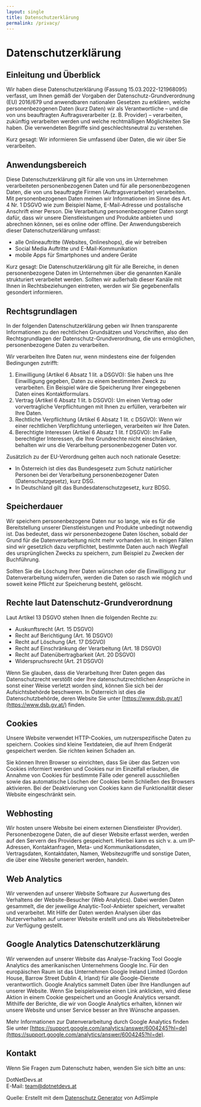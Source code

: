 ```yaml
---
layout: single
title: Datenschutzerklärung
permalink: /privacy/
---
```


# Datenschutzerklärung

## Einleitung und Überblick

Wir haben diese Datenschutzerklärung (Fassung 15.03.2022-121968095) verfasst, um Ihnen gemäß der Vorgaben der Datenschutz-Grundverordnung (EU) 2016/679 und anwendbaren nationalen Gesetzen zu erklären, welche personenbezogenen Daten (kurz Daten) wir als Verantwortliche – und die von uns beauftragten Auftragsverarbeiter (z. B. Provider) – verarbeiten, zukünftig verarbeiten werden und welche rechtmäßigen Möglichkeiten Sie haben. Die verwendeten Begriffe sind geschlechtsneutral zu verstehen.

Kurz gesagt: Wir informieren Sie umfassend über Daten, die wir über Sie verarbeiten.

## Anwendungsbereich

Diese Datenschutzerklärung gilt für alle von uns im Unternehmen verarbeiteten personenbezogenen Daten und für alle personenbezogenen Daten, die von uns beauftragte Firmen (Auftragsverarbeiter) verarbeiten. Mit personenbezogenen Daten meinen wir Informationen im Sinne des Art. 4 Nr. 1 DSGVO wie zum Beispiel Name, E-Mail-Adresse und postalische Anschrift einer Person. Die Verarbeitung personenbezogener Daten sorgt dafür, dass wir unsere Dienstleistungen und Produkte anbieten und abrechnen können, sei es online oder offline. Der Anwendungsbereich dieser Datenschutzerklärung umfasst:

- alle Onlineauftritte (Websites, Onlineshops), die wir betreiben
- Social Media Auftritte und E-Mail-Kommunikation
- mobile Apps für Smartphones und andere Geräte

Kurz gesagt: Die Datenschutzerklärung gilt für alle Bereiche, in denen personenbezogene Daten im Unternehmen über die genannten Kanäle strukturiert verarbeitet werden. Sollten wir außerhalb dieser Kanäle mit Ihnen in Rechtsbeziehungen eintreten, werden wir Sie gegebenenfalls gesondert informieren.

## Rechtsgrundlagen

In der folgenden Datenschutzerklärung geben wir Ihnen transparente Informationen zu den rechtlichen Grundsätzen und Vorschriften, also den Rechtsgrundlagen der Datenschutz-Grundverordnung, die uns ermöglichen, personenbezogene Daten zu verarbeiten.

Wir verarbeiten Ihre Daten nur, wenn mindestens eine der folgenden Bedingungen zutrifft:

1. Einwilligung (Artikel 6 Absatz 1 lit. a DSGVO): Sie haben uns Ihre Einwilligung gegeben, Daten zu einem bestimmten Zweck zu verarbeiten. Ein Beispiel wäre die Speicherung Ihrer eingegebenen Daten eines Kontaktformulars.
2. Vertrag (Artikel 6 Absatz 1 lit. b DSGVO): Um einen Vertrag oder vorvertragliche Verpflichtungen mit Ihnen zu erfüllen, verarbeiten wir Ihre Daten.
3. Rechtliche Verpflichtung (Artikel 6 Absatz 1 lit. c DSGVO): Wenn wir einer rechtlichen Verpflichtung unterliegen, verarbeiten wir Ihre Daten.
4. Berechtigte Interessen (Artikel 6 Absatz 1 lit. f DSGVO): Im Falle berechtigter Interessen, die Ihre Grundrechte nicht einschränken, behalten wir uns die Verarbeitung personenbezogener Daten vor.

Zusätzlich zu der EU-Verordnung gelten auch noch nationale Gesetze:

- In Österreich ist dies das Bundesgesetz zum Schutz natürlicher Personen bei der Verarbeitung personenbezogener Daten (Datenschutzgesetz), kurz DSG.
- In Deutschland gilt das Bundesdatenschutzgesetz, kurz BDSG.

## Speicherdauer

Wir speichern personenbezogene Daten nur so lange, wie es für die Bereitstellung unserer Dienstleistungen und Produkte unbedingt notwendig ist. Das bedeutet, dass wir personenbezogene Daten löschen, sobald der Grund für die Datenverarbeitung nicht mehr vorhanden ist. In einigen Fällen sind wir gesetzlich dazu verpflichtet, bestimmte Daten auch nach Wegfall des ursprünglichen Zwecks zu speichern, zum Beispiel zu Zwecken der Buchführung.

Sollten Sie die Löschung Ihrer Daten wünschen oder die Einwilligung zur Datenverarbeitung widerrufen, werden die Daten so rasch wie möglich und soweit keine Pflicht zur Speicherung besteht, gelöscht.

## Rechte laut Datenschutz-Grundverordnung

Laut Artikel 13 DSGVO stehen Ihnen die folgenden Rechte zu:

- Auskunftsrecht (Art. 15 DSGVO)
- Recht auf Berichtigung (Art. 16 DSGVO)
- Recht auf Löschung (Art. 17 DSGVO)
- Recht auf Einschränkung der Verarbeitung (Art. 18 DSGVO)
- Recht auf Datenübertragbarkeit (Art. 20 DSGVO)
- Widerspruchsrecht (Art. 21 DSGVO)

Wenn Sie glauben, dass die Verarbeitung Ihrer Daten gegen das Datenschutzrecht verstößt oder Ihre datenschutzrechtlichen Ansprüche in sonst einer Weise verletzt worden sind, können Sie sich bei der Aufsichtsbehörde beschweren. In Österreich ist dies die Datenschutzbehörde, deren Website Sie unter [https://www.dsb.gv.at/](https://www.dsb.gv.at/) finden.

## Cookies

Unsere Website verwendet HTTP-Cookies, um nutzerspezifische Daten zu speichern. Cookies sind kleine Textdateien, die auf Ihrem Endgerät gespeichert werden. Sie richten keinen Schaden an.

Sie können Ihren Browser so einrichten, dass Sie über das Setzen von Cookies informiert werden und Cookies nur im Einzelfall erlauben, die Annahme von Cookies für bestimmte Fälle oder generell ausschließen sowie das automatische Löschen der Cookies beim Schließen des Browsers aktivieren. Bei der Deaktivierung von Cookies kann die Funktionalität dieser Website eingeschränkt sein.

## Webhosting

Wir hosten unsere Website bei einem externen Dienstleister (Provider). Personenbezogene Daten, die auf dieser Website erfasst werden, werden auf den Servern des Providers gespeichert. Hierbei kann es sich v. a. um IP-Adressen, Kontaktanfragen, Meta- und Kommunikationsdaten, Vertragsdaten, Kontaktdaten, Namen, Websitezugriffe und sonstige Daten, die über eine Website generiert werden, handeln.

## Web Analytics

Wir verwenden auf unserer Website Software zur Auswertung des Verhaltens der Website-Besucher (Web Analytics). Dabei werden Daten gesammelt, die der jeweilige Analytic-Tool-Anbieter speichert, verwaltet und verarbeitet. Mit Hilfe der Daten werden Analysen über das Nutzerverhalten auf unserer Website erstellt und uns als Websitebetreiber zur Verfügung gestellt.

## Google Analytics Datenschutzerklärung

Wir verwenden auf unserer Website das Analyse-Tracking Tool Google Analytics des amerikanischen Unternehmens Google Inc. Für den europäischen Raum ist das Unternehmen Google Ireland Limited (Gordon House, Barrow Street Dublin 4, Irland) für alle Google-Dienste verantwortlich. Google Analytics sammelt Daten über Ihre Handlungen auf unserer Website. Wenn Sie beispielsweise einen Link anklicken, wird diese Aktion in einem Cookie gespeichert und an Google Analytics versandt. Mithilfe der Berichte, die wir von Google Analytics erhalten, können wir unsere Website und unser Service besser an Ihre Wünsche anpassen.

Mehr Informationen zur Datenverarbeitung durch Google Analytics finden Sie unter [https://support.google.com/analytics/answer/6004245?hl=de](https://support.google.com/analytics/answer/6004245?hl=de).

## Kontakt

Wenn Sie Fragen zum Datenschutz haben, wenden Sie sich bitte an uns:

DotNetDevs.at  
E-Mail: [team@dotnetdevs.at](mailto:team@dotnetdevs.at)

Quelle: Erstellt mit dem [Datenschutz Generator](https://www.adsimple.at/datenschutz-generator/) von AdSimple
